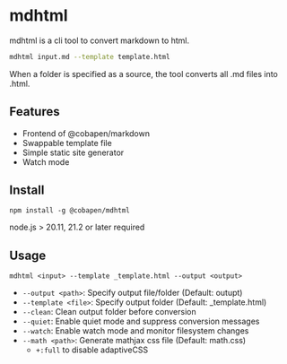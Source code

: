 # mdhtml

mdhtml is a cli tool to convert markdown to html. 

```bash
mdhtml input.md --template template.html
```

When a folder is specified as a source, the tool converts all .md files into .html. 

## Features

- Frontend of @cobapen/markdown
- Swappable template file
- Simple static site generator
- Watch mode

## Install

```
npm install -g @cobapen/mdhtml
```

node.js &gt; 20.11, 21.2 or later required

## Usage

```
mdhtml <input> --template _template.html --output <output>
```

- `--output <path>`: Specify output file/folder (Default: outupt)
- `--template <file>`: Specify output folder (Default: _template.html)
- `--clean`: Clean output folder before conversion
- `--quiet`: Enable quiet mode and suppress conversion messages
- `--watch`: Enable watch mode and monitor filesystem changes
- `--math <path>`: Generate mathjax css file (Default: math.css)  
    - `+:full` to disable adaptiveCSS
